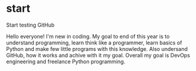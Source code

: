 # start
Start testing GitHub

Hello everyone!
I'm new in coding. My goal to end of this year is to understand programming, learn think like a programmer, learn basics of Python and make few little programs with this knowledge. Also undersand GitHub, how it works and achive with it my goal. 
Overall my goal is DevOps engineering and freelance Python programming.
